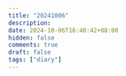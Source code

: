 ```yaml
---
title: "20241006"
description: 
date: 2024-10-06T16:40:42+08:00
hidden: false
comments: true
draft: false
tags: ["diary"]
---
```

